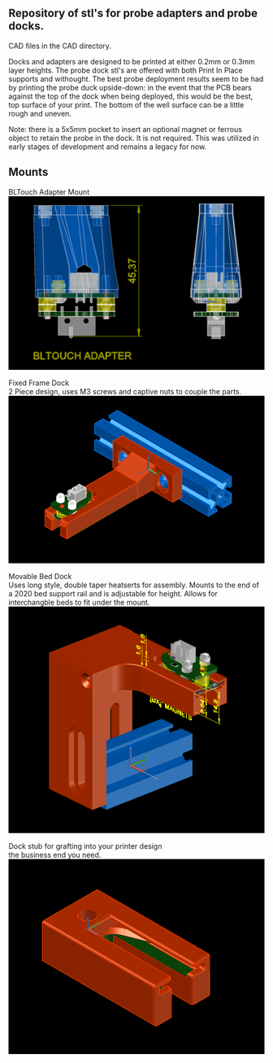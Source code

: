 ## Repository of stl's for probe adapters and probe docks. 

CAD files in the CAD directory. 

Docks and adapters are designed to be printed at either 0.2mm or 0.3mm layer heights. The probe dock stl's are offered with both Print In Place supports and withought. The best probe deployment results seem to be had by printing the probe duck upside-down: in the event that the PCB bears against the top of the dock when being deployed, this would be the best, top surface of your print. The bottom of the well surface can be a little rough and uneven.  

Note: there is a 5x5mm pocket to insert an optional magnet or ferrous object to retain the probe in the dock. It is not required. This was utilized in early stages of development and remains a legacy for now. 

## Mounts
BLTouch Adapter Mount
![iso](/images/BLT_Adapter.png)   

Fixed Frame Dock  
2 Piece design, uses M3 screws and captive nuts to couple the parts.   
![Probe docked in Frame mounted fixed dock](/images/Probe_Docked.png)  

Movable Bed Dock  
Uses long style, double taper heatserts for assembly. Mounts to the end of a 2020 bed support rail and is adjustable for height. Allows for interchangble beds to fit under the mount.    
![iso](/images/2020Rail_Mount.png) 

Dock stub for grafting into your printer design  
the business end you need. 
![iso](/images/Grafting_Stub.png)  
